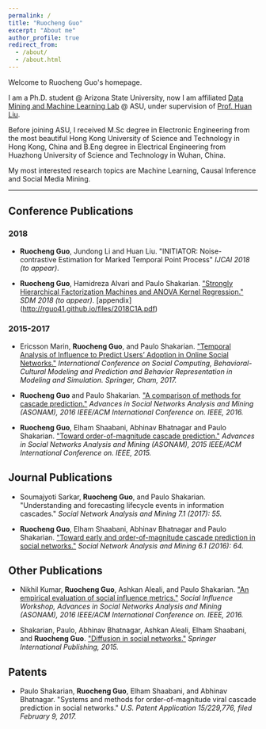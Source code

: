 ```yaml
---
permalink: /
title: "Ruocheng Guo"
excerpt: "About me"
author_profile: true
redirect_from: 
  - /about/
  - /about.html
---
```

Welcome to Ruocheng Guo's homepage.

I am a Ph.D. student @ Arizona State University, now I am affiliated [Data Mining and Machine Learning Lab](http://dmml.asu.edu/) @ ASU, under supervision of [Prof. Huan Liu](http://www.public.asu.edu/~huanliu/).

Before joining ASU, I received M.Sc degree in Electronic Engineering from the most beautiful Hong Kong University of Science and Technology in Hong Kong, China and B.Eng degree in Electrical Engineering from Huazhong University of Science and Technology in Wuhan, China.

My most interested research topics are Machine Learning, Causal Inference and Social Media Mining.

***

## Conference Publications

### 2018
* **Ruocheng Guo**, Jundong Li and Huan Liu. "INITIATOR: Noise-contrastive Estimation for Marked Temporal Point Process" *IJCAI 2018 (to appear)*.

* **Ruocheng Guo**, Hamidreza Alvari and Paulo Shakarian. ["Strongly Hierarchical Factorization Machines and ANOVA Kernel Regression."](https://arxiv.org/abs/1712.09133) *SDM 2018 (to appear)*. [appendix] (http://rguo41.github.io/files/2018C1A.pdf)

### 2015-2017

* Ericsson Marin, **Ruocheng Guo**, and Paulo Shakarian. ["Temporal Analysis of Influence to Predict Users’ Adoption in Online Social Networks."](https://arxiv.org/abs/1705.02399) *International Conference on Social Computing, Behavioral-Cultural Modeling and Prediction and Behavior Representation in Modeling and Simulation. Springer, Cham, 2017.*

* **Ruocheng Guo** and Paulo Shakarian. ["A comparison of methods for cascade prediction."](https://arxiv.org/abs/1606.05730) *Advances in Social Networks Analysis and Mining (ASONAM), 2016 IEEE/ACM International Conference on. IEEE, 2016.*

* **Ruocheng Guo**, Elham Shaabani, Abhinav Bhatnagar and Paulo Shakarian. ["Toward order-of-magnitude cascade prediction."](https://arxiv.org/abs/1508.03371) *Advances in Social Networks Analysis and Mining (ASONAM), 2015 IEEE/ACM International Conference on. IEEE, 2015.*

## Journal Publications

* Soumajyoti Sarkar, **Ruocheng Guo**, and Paulo Shakarian. "Understanding and forecasting lifecycle events in information cascades." *Social Network Analysis and Mining 7.1 (2017): 55.*

* **Ruocheng Guo**, Elham Shaabani, Abhinav Bhatnagar and Paulo Shakarian. ["Toward early and order-of-magnitude cascade prediction in social networks."](https://arxiv.org/abs/1608.02646) *Social Network Analysis and Mining 6.1 (2016): 64.*

## Other Publications

* Nikhil Kumar, **Ruocheng Guo**, Ashkan Aleali, and Paulo Shakarian. ["An empirical evaluation of social influence metrics."](https://arxiv.org/abs/1607.00720) *Social Influence Workshop, Advances in Social Networks Analysis and Mining (ASONAM), 2016 IEEE/ACM International Conference on. IEEE, 2016.*

* Shakarian, Paulo, Abhinav Bhatnagar, Ashkan Aleali, Elham Shaabani, and **Ruocheng Guo**. ["Diffusion in social networks."](http://cysis.engineering.asu.edu/download/preprint-diffusion-in-social-networks/) *Springer International Publishing, 2015.*

## Patents

* Paulo Shakarian, **Ruocheng Guo**, Elham Shaabani, and Abhinav Bhatnagar. "Systems and methods for order-of-magnitude viral cascade prediction in social networks." *U.S. Patent Application 15/229,776, filed February 9, 2017.*

